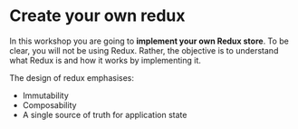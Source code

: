 # Create your own redux

In this workshop you are going to **implement your own Redux store**. To be clear, you will not be using Redux. Rather, the objective is to understand what Redux is and how it works by implementing it.

The design of redux emphasises:
- Immutability
- Composability 
- A single source of truth for application state
